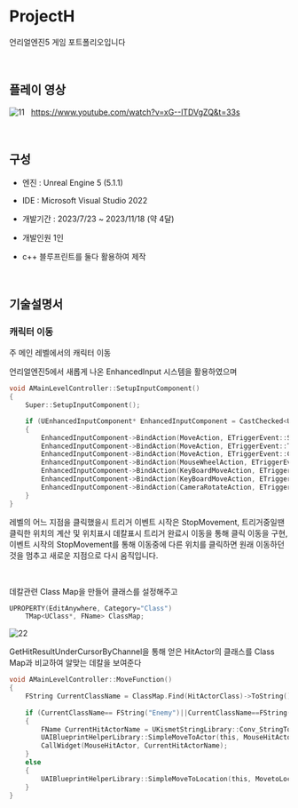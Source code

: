 # ProjectH

언리얼엔진5 게임 포트폴리오입니다


&nbsp;

## 플레이 영상
![11](https://github.com/Makingcode/ProjectH/assets/13048481/344ae246-6dea-453a-ada6-63b615af3f4c)
&nbsp;
https://www.youtube.com/watch?v=xG--lTDVgZQ&t=33s

&nbsp;
## 구성
* 엔진 : Unreal Engine 5 (5.1.1)
* IDE : Microsoft Visual Studio 2022
* 개발기간 : 2023/7/23 ~ 2023/11/18 (약 4달)
* 개발인원 1인
* c++ 블루프린트를 둘다 활용하여 제작

  &nbsp;
## 기술설명서


### 캐릭터 이동
주 메인 레벨에서의 캐릭터 이동

언리얼엔진5에서 새롭게 나온 EnhancedInput 시스템을 활용하였으며

```c
void AMainLevelController::SetupInputComponent()
{
	Super::SetupInputComponent();

	if (UEnhancedInputComponent* EnhancedInputComponent = CastChecked<UEnhancedInputComponent>(InputComponent))
	{
		EnhancedInputComponent->BindAction(MoveAction, ETriggerEvent::Started, this, &AMainLevelController::StopMovement);
		EnhancedInputComponent->BindAction(MoveAction, ETriggerEvent::Triggered, this, &AMainLevelController::GetMoveToLocation);
		EnhancedInputComponent->BindAction(MoveAction, ETriggerEvent::Completed, this, &AMainLevelController::MoveFunction);
		EnhancedInputComponent->BindAction(MouseWheelAction, ETriggerEvent::Triggered, this, &AMainLevelController::IconControlToDistance);
		EnhancedInputComponent->BindAction(KeyBoardMoveAction, ETriggerEvent::Started, this, &AMainLevelController::CameraAttachCheck);
		EnhancedInputComponent->BindAction(KeyBoardMoveAction, ETriggerEvent::Triggered, this, &AMainLevelController::CameraMoveFunction);
		EnhancedInputComponent->BindAction(CameraRotateAction, ETriggerEvent::Triggered, this, &AMainLevelController::CameraRotateFunction);
	}
}
```

레벨의 어느 지점을 클릭했을시 트리거 이벤트 시작은 StopMovement, 
트리거중일땐 클릭한 위치의 계산 및 위치표시 데칼표시
트리거 완료시 이동을 통해 클릭 이동을 구현, 
이벤트 시작의 StopMovement를 통해 이동중에 다른 위치를 클릭하면 
원래 이동하던 것을 멈추고 새로운 지점으로 다시 움직입니다.

&nbsp;

데칼관련
Class Map을 만들어 클래스를 설정해주고 

```c
UPROPERTY(EditAnywhere, Category="Class")
	TMap<UClass*, FName> ClassMap;
```

![22](https://github.com/Makingcode/ProjectH/assets/13048481/cd9f78e7-8b6c-4741-8e57-5ba552a5cca2)

GetHitResultUnderCursorByChannel을 통해 얻은 HitActor의 클래스를 Class Map과 비교하여 
알맞는 데칼을 보여준다

```c
void AMainLevelController::MoveFunction()
{
	FString CurrentClassName = ClassMap.Find(HitActorClass)->ToString();
	
	if (CurrentClassName== FString("Enemy")||CurrentClassName==FString("Town"))
	{
		FName CurrentHitActorName = UKismetStringLibrary::Conv_StringToName(CurrentClassName);
		UAIBlueprintHelperLibrary::SimpleMoveToActor(this, MouseHitActor);
		CallWidget(MouseHitActor, CurrentHitActorName);
	}
	else
	{
		UAIBlueprintHelperLibrary::SimpleMoveToLocation(this, MovetoLocation);
	}
}
```




